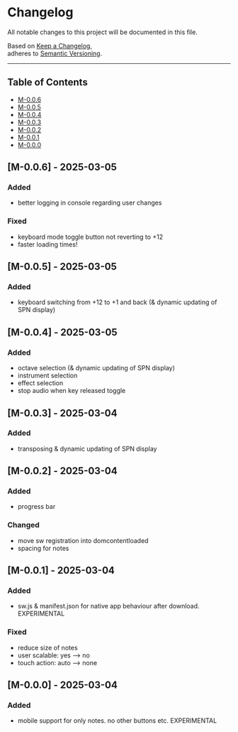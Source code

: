 # Changelog

All notable changes to this project will be documented in this file.

Based on [Keep a Changelog](https://keepachangelog.com/en/1.0.0/),  
adheres to [Semantic Versioning](https://semver.org/spec/v2.0.0.html).

---

## Table of Contents

<!-- - [Unreleased](#unreleased) -->
- [M-0.0.6](#m-006---2025-03-05)
- [M-0.0.5](#m-005---2025-03-05)
- [M-0.0.4](#m-004---2025-03-05)
- [M-0.0.3](#m-003---2025-03-04)
- [M-0.0.2](#m-002---2025-03-04)
- [M-0.0.1](#m-001---2025-03-04)
- [M-0.0.0](#m-000---2025-03-04)


<!-- 
## [X.X.X] - 2025-MM-DD
### Added
- 

### Changed
- 

### Fixed
- 
 -->


<!-- 

FUTURE PLANS





 -->

## [M-0.0.6] - 2025-03-05
### Added
- better logging in console regarding user changes

### Fixed
- keyboard mode toggle button not reverting to +12
- faster loading times!


## [M-0.0.5] - 2025-03-05
### Added
- keyboard switching from +12 to +1 and back (& dynamic updating of SPN display)


## [M-0.0.4] - 2025-03-05
### Added
- octave selection (& dynamic updating of SPN display)
- instrument selection
- effect selection
- stop audio when key released toggle


## [M-0.0.3] - 2025-03-04
### Added
- transposing & dynamic updating of SPN display


## [M-0.0.2] - 2025-03-04
### Added
- progress bar

### Changed
- move sw registration into domcontentloaded
- spacing for notes


## [M-0.0.1] - 2025-03-04
### Added
- sw.js & manifest.json for native app behaviour after download. EXPERIMENTAL

### Fixed
- reduce size of notes
- user scalable: yes --> no
- touch action: auto --> none


## [M-0.0.0] - 2025-03-04
### Added
- mobile support for only notes. no other buttons etc. EXPERIMENTAL

